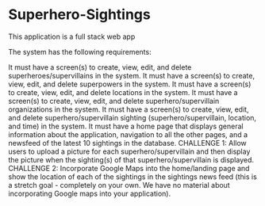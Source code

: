 # Superhero-Sightings

This application is a full stack web app 

The system has the following requirements:

It must have a screen(s) to create, view, edit, and delete superheroes/supervillains in the system.
It must have a screen(s) to create, view, edit, and delete superpowers in the system.
It must have a screen(s) to create, view, edit, and delete locations in the system.
It must have a screen(s) to create, view, edit, and delete superhero/supervillain organizations in the system.
It must have a screen(s) to create, view, edit, and delete superhero/supervillain sighting (superhero/supervillain, location, and time) in the system.
It must have a home page that displays general information about the application, navigation to all the other pages, and a newsfeed of the latest 10 sightings in the database.
CHALLENGE 1: Allow users to upload a picture for each superhero/supervillain and then display the picture when the sighting(s) of that superhero/supervillain is displayed.
CHALLENGE 2: Incorporate Google Maps into the home/landing page and show the location of each of the sightings in the sightings news feed (this is a stretch goal - completely on your own. We have no material about incorporating Google maps into your application).
